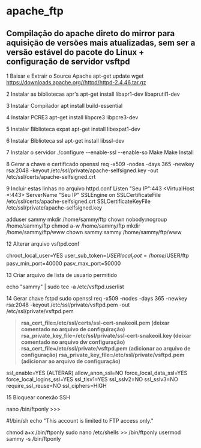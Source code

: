 # apache_ftp 
## Compilação do apache direto do mirror para aquisição de versões mais atualizadas, sem ser a versão estável do pacote do Linux + configuração de servidor vsftpd

1 Baixar e Extrair o Source Apache
apt-get update
wget https://downloads.apache.org//httpd/httpd-2.4.46.tar.gz

2 Instalar as bibliotecas apr's
apt-get install libapr1-dev libaprutil1-dev

3 Instalar Compilador 
apt install build-essential

4 Instalar PCRE3
apt-get install libpcre3 libpcre3-dev

5 Instalar Biblioteca expat
apt-get install libexpat1-dev

6 Instalar Biblioteca ssl
apt-get install libssl-dev

7 Instalar o servidor
./configure --enable-ssl --enable-so
Make
Make Install

8 Gerar a chave e certificado
openssl req -x509 -nodes -days 365 -newkey rsa:2048 -keyout /etc/ssl/private/apache-selfsigned.key -out /etc/ssl/certs/apache-selfsigned.crt

9 Incluir estas linhas no arquivo httpd.conf
Listen "Seu IP":443
<VirtualHost *:443>
    ServerName "Seu IP"
    SSLEngine on
    SSLCertificateFile /etc/ssl/certs/apache-selfsigned.crt
    SSLCertificateKeyFile /etc/ssl/private/apache-selfsigned.key
</VirtualHost>



adduser sammy
mkdir /home/sammy/ftp
chown nobody:nogroup /home/sammy/ftp 
chmod a-w /home/sammy/ftp
mkdir /home/sammy/ftp/www
chown sammy:sammy /home/sammy/ftp/www 



12 Alterar arquivo vsftpd.conf

chroot_local_user=YES
user_sub_token=$USER
local_root=/home/$USER/ftp
pasv_min_port=40000
pasv_max_port=50000

13 Criar arquivo de lista de usuario permitido

echo "sammy" | sudo tee -a /etc/vsftpd.userlist


14 Gerar chave fstpd 
sudo openssl req -x509 -nodes -days 365 -newkey rsa:2048 -keyout /etc/ssl/private/vsftpd.pem -out /etc/ssl/private/vsftpd.pem

>**rsa_cert_file=/etc/ssl/certs/ssl-cert-snakeoil.pem (deixar comentado no arquivo de configuiração)**
>**rsa_private_key_file=/etc/ssl/private/ssl-cert-snakeoil.key (deixar comentado no arquivo dw configuração)**
>**rsa_cert_file=/etc/ssl/private/vsftpd.pem (adicionar ao arquivo de configuração)**
>**rsa_private_key_file=/etc/ssl/private/vsftpd.pem (adicionar ao arquivo de configuração)**

ssl_enable=YES (ALTERAR)
allow_anon_ssl=NO
force_local_data_ssl=YES
force_local_logins_ssl=YES
ssl_tlsv1=YES
ssl_sslv2=NO
ssl_sslv3=NO
require_ssl_reuse=NO
ssl_ciphers=HIGH


15 Bloquear conexão SSH

nano /bin/ftponly >>> 

#!/bin/sh
echo "This account is limited to FTP access only."

chmod a+x /bin/ftponly
sudo nano /etc/shells   >>
/bin/ftponly
usermod sammy -s /bin/ftponly
